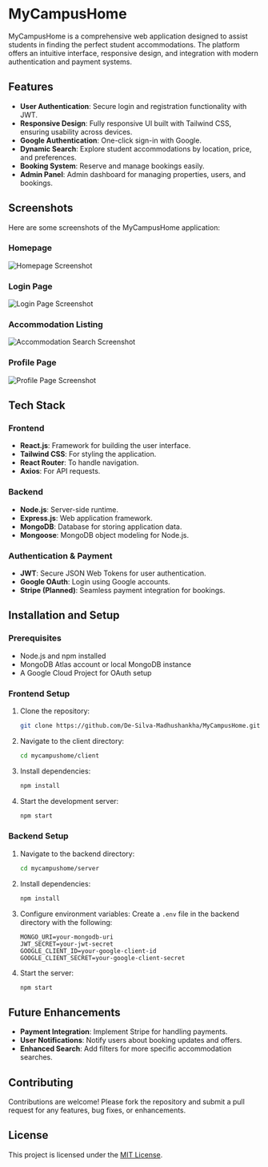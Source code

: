 # MyCampusHome

MyCampusHome is a comprehensive web application designed to assist students in finding the perfect student accommodations. The platform offers an intuitive interface, responsive design, and integration with modern authentication and payment systems.

## Features

- **User Authentication**: Secure login and registration functionality with JWT.
- **Responsive Design**: Fully responsive UI built with Tailwind CSS, ensuring usability across devices.
- **Google Authentication**: One-click sign-in with Google.
- **Dynamic Search**: Explore student accommodations by location, price, and preferences.
- **Booking System**: Reserve and manage bookings easily.
- **Admin Panel**: Admin dashboard for managing properties, users, and bookings.

## Screenshots

Here are some screenshots of the MyCampusHome application:

### Homepage
![Homepage Screenshot](screenshots/homepage.jpeg)

### Login Page
![Login Page Screenshot](screenshots/loginpage.jpeg)

### Accommodation Listing
![Accommodation Search Screenshot](screenshots/listing.jpeg)

### Profile Page
![Profile Page Screenshot](screenshots/web-demo-03.png)

## Tech Stack

### Frontend
- **React.js**: Framework for building the user interface.
- **Tailwind CSS**: For styling the application.
- **React Router**: To handle navigation.
- **Axios**: For API requests.

### Backend
- **Node.js**: Server-side runtime.
- **Express.js**: Web application framework.
- **MongoDB**: Database for storing application data.
- **Mongoose**: MongoDB object modeling for Node.js.

### Authentication & Payment
- **JWT**: Secure JSON Web Tokens for user authentication.
- **Google OAuth**: Login using Google accounts.
- **Stripe (Planned)**: Seamless payment integration for bookings.

## Installation and Setup

### Prerequisites
- Node.js and npm installed
- MongoDB Atlas account or local MongoDB instance
- A Google Cloud Project for OAuth setup

### Frontend Setup

1. Clone the repository:
   ```bash
   git clone https://github.com/De-Silva-Madhushankha/MyCampusHome.git
   ```
2. Navigate to the client directory:
   ```bash
   cd mycampushome/client
   ```
3. Install dependencies:
   ```bash
   npm install
   ```
4. Start the development server:
   ```bash
   npm start
   ```

### Backend Setup

1. Navigate to the backend directory:
   ```bash
   cd mycampushome/server
   ```
2. Install dependencies:
   ```bash
   npm install
   ```
3. Configure environment variables:
   Create a `.env` file in the backend directory with the following:
   ```env
   MONGO_URI=your-mongodb-uri
   JWT_SECRET=your-jwt-secret
   GOOGLE_CLIENT_ID=your-google-client-id
   GOOGLE_CLIENT_SECRET=your-google-client-secret
   ```
4. Start the server:
   ```bash
   npm start
   ```

## Future Enhancements
- **Payment Integration**: Implement Stripe for handling payments.
- **User Notifications**: Notify users about booking updates and offers.
- **Enhanced Search**: Add filters for more specific accommodation searches.

## Contributing
Contributions are welcome! Please fork the repository and submit a pull request for any features, bug fixes, or enhancements.

## License
This project is licensed under the [MIT License](LICENSE).

